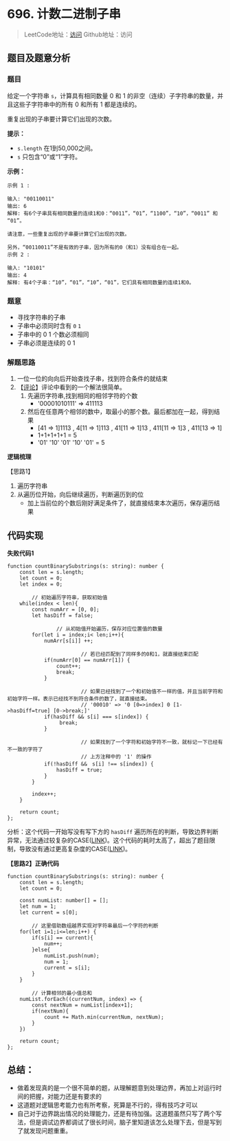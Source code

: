 # 696. 计数二进制子串

> LeetCode地址：[访问](https://leetcode-cn.com/problems/count-binary-substrings/) 
Github地址：访问

## 题目及题意分析

### 题目

给定一个字符串 `s`，计算具有相同数量 0 和 1 的非空（连续）子字符串的数量，并且这些子字符串中的所有 0 和所有 1 都是连续的。

重复出现的子串要计算它们出现的次数。

**提示：**

- `s.length` 在1到50,000之间。
- `s` 只包含“0”或“1”字符。

**示例：**

```
示例 1 :

输入: "00110011"
输出: 6
解释: 有6个子串具有相同数量的连续1和0：“0011”，“01”，“1100”，“10”，“0011” 和 “01”。

请注意，一些重复出现的子串要计算它们出现的次数。

另外，“00110011”不是有效的子串，因为所有的0（和1）没有组合在一起。
示例 2 :

输入: "10101"
输出: 4
解释: 有4个子串：“10”，“01”，“10”，“01”，它们具有相同数量的连续1和0。
```

### 题意

- 寻找字符串的子串
- 子串中必须同时含有 `0`  `1`
- 子串中的 0 1 个数必须相同
- 子串必须是连续的 0 1

### 解题思路

1. 一位一位的向向后开始查找子串，找到符合条件的就结束
2. 【[评论](https://leetcode-cn.com/problems/count-binary-substrings/comments/55920)】评论中看到的一个解法很简单。
    1. 先遍历字符串,找到相同的相邻字符的个数 
        - '00001010111'  ⇒ 411113
    2. 然后在任意两个相邻的数中，取最小的那个数。最后都加在一起，得到结果
        - [41 ⇒ 1]1113  , 4[11 ⇒ 1]113 , 41[11 ⇒ 1]13 , 411[11 ⇒ 1]3 , 411[13 ⇒ 1]
        - 1+1+1+1+1  = 5
        - '01' '10' '01' '10' '01' = 5

**逻辑梳理**

【思路1】

1. 遍历字符串
2. 从遍历位开始，向后继续遍历，判断遍历到的位
    - 加上当前位的个数后刚好满足条件了，就直接结束本次遍历，保存遍历结果

## 代码实现

**失败代码1**

```tsx
function countBinarySubstrings(s: string): number {
    const len = s.length;
    let count = 0;
    let index = 0;

		// 初始遍历字符串，获取初始值
    while(index < len){
        const numArr = [0, 0];
        let hasDiff = false;
	
				// 从初始值开始遍历，保存对应位置值的数量
        for(let i = index;i< len;i++){
            numArr[s[i]] ++;

						// 若已经匹配到了同样多的0和1，就直接结束匹配
            if(numArr[0] == numArr[1]) {
                count++;
                break;
            }

						// 如果已经找到了一个和初始值不一样的值，并且当前字符和初始字符一样。表示已经找不到符合条件的数了，就直接结束。
						// '00010' => '0 [0=>index] 0 [1->hasDiff=true] [0->break;]'
            if(hasDiff && s[i] === s[index]) {
                 break; 
            }

						// 如果找到了一个字符和初始字符不一致，就标记一下已经有不一致的字符了
						// 上方注释中的 '1' 的操作
            if(!hasDiff &&　s[i] !== s[index]) {
                hasDiff = true;
            }
        }

        index++;
    }

    return count;
};
```

分析：这个代码一开始写没有写下方的 `hasDiff` 遍历所在的判断，导致边界判断异常，无法通过较复杂的CASE([LINK](https://leetcode-cn.com/submissions/detail/156498224/testcase/))。这个代码的耗时太高了，超出了题目限制，导致没有通过更高复杂度的CASE([LINK](https://leetcode-cn.com/submissions/detail/156503286/testcase/))。

**【思路2】正确代码**

```tsx
function countBinarySubstrings(s: string): number {
    const len = s.length;
    let count = 0;

    const numList: number[] = [];
    let num = 1;
    let current = s[0];

		// 这里借助数组越界实现对字符串最后一个字符的判断
    for(let i=1;i<=len;i++) {
        if(s[i] == current){
            num++;
        }else{
            numList.push(num);
            num = 1;
            current = s[i];
        }
    }

		// 计算相邻的最小值总和
    numList.forEach((currentNum, index) => {
        const nextNum = numList[index+1];
        if(nextNum){
            count += Math.min(currentNum, nextNum);
        }
    })

    return count;
};
```

## 总结：

- 做着发现真的是一个很不简单的题，从理解题意到处理边界，再加上对运行时间的把握，对能力还是有要求的
- 这道题对逻辑思考能力也有所考察，死算是不行的，得有技巧才可以
- 自己对于边界跳出情况的处理能力，还是有待加强。这道题虽然只写了两个写法，但是调试边界都调试了很长时间，脑子里知道该怎么处理下去，但是写到了就发现问题重重。